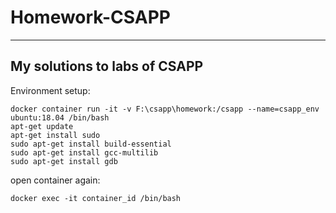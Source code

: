 # Homework-CSAPP
***
My solutions to labs of CSAPP
---------------------------------------
Environment setup:

```
docker container run -it -v F:\csapp\homework:/csapp --name=csapp_env ubuntu:18.04 /bin/bash
apt-get update
apt-get install sudo
sudo apt-get install build-essential
sudo apt-get install gcc-multilib
sudo apt-get install gdb
```
open container again:
```
docker exec -it container_id /bin/bash
```
